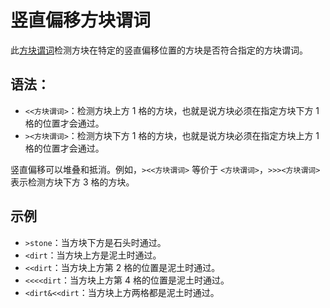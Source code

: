 # 竖直偏移方块谓词

此[方块谓词](../zh.md)检测方块在特定的竖直偏移位置的方块是否符合指定的方块谓词。

## 语法：

- `<<方块谓词>`：检测方块上方 1 格的方块，也就是说方块必须在指定方块下方 1 格的位置才会通过。
- `><方块谓词>`：检测方块下方 1 格的方块，也就是说方块必须在指定方块上方 1 格的位置才会通过。

竖直偏移可以堆叠和抵消。例如，`><<方块谓词>` 等价于 `<方块谓词>`，`>>><方块谓词>` 表示检测方块下方 3 格的方块。

## 示例

- `>stone`：当方块下方是石头时通过。
- `<dirt`：当方块上方是泥土时通过。
- `<<dirt`：当方块上方第 2 格的位置是泥土时通过。
- `<<<<dirt`：当方块上方第 4 格的位置是泥土时通过。
- `<dirt&<<dirt`：当方块上方两格都是泥土时通过。